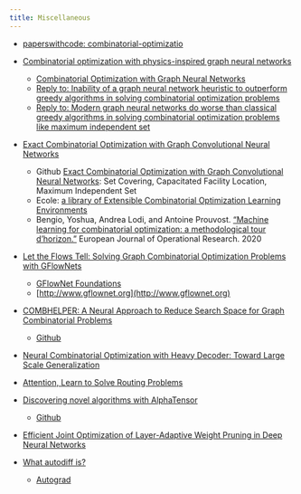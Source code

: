 ```yaml
---
title: Miscellaneous
---
```

* [paperswithcode: combinatorial-optimizatio](https://paperswithcode.com/task/combinatorial-optimization/latest)

* [Combinatorial optimization with physics-inspired graph neural networks](https://www.nature.com/articles/s42256-022-00468-6)
    - [Combinatorial Optimization with Graph Neural Networks](https://github.com/amazon-science/co-with-gnns-example/)
    - [Reply to: Inability of a graph neural network heuristic to outperform greedy algorithms in solving combinatorial optimization problems](https://www.nature.com/articles/s42256-022-00588-z)
    - [Reply to: Modern graph neural networks do worse than classical greedy algorithms in solving combinatorial optimization problems like maximum independent set](https://www.nature.com/articles/s42256-022-00590-5)

* [Exact Combinatorial Optimization with Graph Convolutional Neural Networks](https://proceedings.neurips.cc/paper_files/paper/2019/file/d14c2267d848abeb81fd590f371d39bd-Paper.pdf)
    - Github [Exact Combinatorial Optimization with Graph Convolutional Neural Networks](https://github.com/ds4dm/learn2branch): Set Covering, Capacitated Facility Location, Maximum Independent Set
    - Ecole: [a library of Extensible Combinatorial Optimization Learning Environments](https://doc.ecole.ai/py/en/stable/)
    - Bengio, Yoshua, Andrea Lodi, and Antoine Prouvost. [“Machine learning for combinatorial optimization: a methodological tour d’horizon.”](https://arxiv.org/pdf/1811.06128.pdf) European Journal of Operational Research. 2020    

* [Let the Flows Tell: Solving Graph Combinatorial Optimization Problems with GFlowNets](https://openreview.net/pdf?id=sTjW3JHs2V)
    - [GFlowNet Foundations](https://arxiv.org/pdf/2111.09266.pdf)
    - [http://www.gflownet.org](http://www.gflownet.org)

* [COMBHELPER: A Neural Approach to Reduce Search Space for Graph Combinatorial Problems](https://arxiv.org/pdf/2312.09086v1.pdf)
    - [Github](https://github.com/1041877801/COMBHelper)

* [Neural Combinatorial Optimization with Heavy Decoder: Toward Large Scale Generalization](https://paperswithcode.com/paper/neural-combinatorial-optimization-with-heavy)

* [Attention, Learn to Solve Routing Problems](https://openreview.net/forum?id=ByxBFsRqYm)

* [Discovering novel algorithms with AlphaTensor](https://deepmind.google/discover/blog/discovering-novel-algorithms-with-alphatensor/)
    - [Github](https://github.com/google-deepmind/alphatensor)

* [Efficient Joint Optimization of Layer-Adaptive Weight Pruning in Deep Neural Networks](https://paperswithcode.com/paper/efficient-joint-optimization-of-layer)   

* [What autodiff is?](https://www.cs.toronto.edu/~rgrosse/courses/csc421_2019/readings/L06%20Automatic%20Differentiation.pdf)
    - [Autograd](https://github.com/HIPS/autograd/tree/master)
